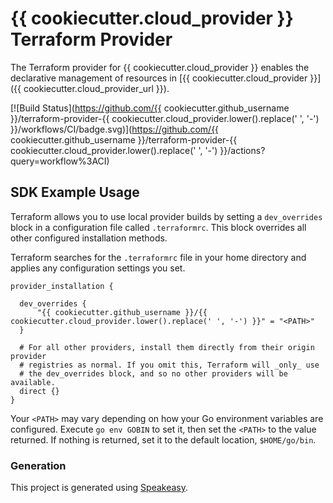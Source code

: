 # {{ cookiecutter.cloud_provider }} Terraform Provider

The Terraform provider for {{ cookiecutter.cloud_provider }} enables the declarative management of resources in [{{ cookiecutter.cloud_provider }}]({{ cookiecutter.cloud_provider_url }}).

[![Build Status](https://github.com/{{ cookiecutter.github_username }}/terraform-provider-{{ cookiecutter.cloud_provider.lower().replace(' ', '-') }}/workflows/CI/badge.svg)](https://github.com/{{ cookiecutter.github_username }}/terraform-provider-{{ cookiecutter.cloud_provider.lower().replace(' ', '-') }}/actions?query=workflow%3ACI)

<!-- Start SDK Installation -->

<!-- End SDK Installation -->



## SDK Example Usage
<!-- Start SDK Example Usage -->

<!-- End SDK Example Usage -->



<!-- Start SDK Available Operations -->

<!-- End SDK Available Operations -->

<!-- Placeholder for Future Speakeasy SDK Sections -->

Terraform allows you to use local provider builds by setting a `dev_overrides` block in a configuration file called `.terraformrc`. This block overrides all other configured installation methods.

Terraform searches for the `.terraformrc` file in your home directory and applies any configuration settings you set.

```
provider_installation {

  dev_overrides {
      "{{ cookiecutter.github_username }}/{{ cookiecutter.cloud_provider.lower().replace(' ', '-') }}" = "<PATH>"
  }

  # For all other providers, install them directly from their origin provider
  # registries as normal. If you omit this, Terraform will _only_ use
  # the dev_overrides block, and so no other providers will be available.
  direct {}
}
```

Your `<PATH>` may vary depending on how your Go environment variables are configured. Execute `go env GOBIN` to set it, then set the `<PATH>` to the value returned. If nothing is returned, set it to the default location, `$HOME/go/bin`.

### Generation

This project is generated using [Speakeasy](https://github.com/speakeasy-api/speakeasy).
